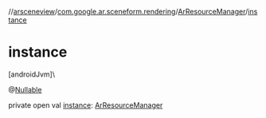 //[arsceneview](../../../index.md)/[com.google.ar.sceneform.rendering](../index.md)/[ArResourceManager](index.md)/[instance](instance.md)

# instance

[androidJvm]\

@[Nullable](https://developer.android.com/reference/kotlin/androidx/annotation/Nullable.html)

private open val [instance](instance.md): [ArResourceManager](index.md)
